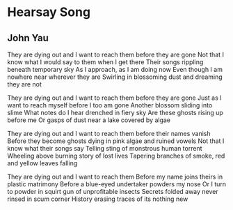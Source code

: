 # Hearsay Song
## John Yau
They are dying out and I want to reach them before they are gone
Not that I know what I would say to them when I get there
Their songs rippling beneath temporary sky
As I approach, as I am doing now
Even though I am nowhere near wherever they are
Swirling in blossoming dust and dreaming they are not

They are dying out and I want to reach them before they are gone
Just as I want to reach myself before I too am gone
Another blossom sliding into slime
What notes do I hear drenched in fiery sky
Are these ghosts rising up before me
Or gasps of dust near a lake covered by algae

They are dying out and I want to reach them before their names vanish
Before they become ghosts dying in pink algae and ruined vowels
Not that I know what their songs say
Telling sting of monstrous human torrent
Wheeling above burning story of lost lives
Tapering branches of smoke, red and yellow leaves falling

They are dying out and I want to reach them
Before my name joins theirs in plastic matrimony
Before a blue-eyed undertaker powders my nose
Or I turn to powder in squirt gun of unprofitable insects
Secrets folded away never rinsed in scum corner
History erasing traces of its nothing new